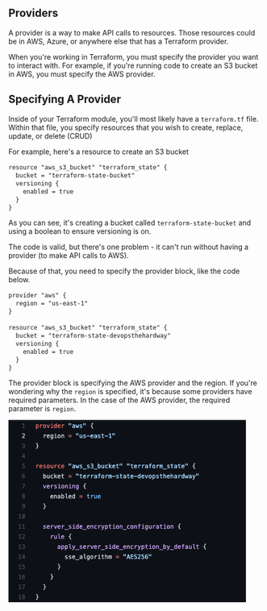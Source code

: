 ## Providers

A provider is a way to make API calls to resources. Those resources could be in AWS, Azure, or anywhere else that has a Terraform provider.

When you're working in Terraform, you must specify the provider you want to interact with. For example, if you're running code to create an S3 bucket in AWS, you must specify the AWS provider.

## Specifying A Provider

Inside of your Terraform module, you'll most likely have a `terraform.tf` file. Within that file, you specify resources that you wish to create, replace, update, or delete (CRUD)

For example, here's a resource to create an S3 bucket

```
resource "aws_s3_bucket" "terraform_state" {
  bucket = "terraform-state-bucket"
  versioning {
    enabled = true
  }
}
```

As you can see, it's creating a bucket called `terraform-state-bucket` and using a boolean to ensure versioning is on.

The code is valid, but there's one problem - it can't run without having a provider (to make API calls to AWS).

Because of that, you need to specify the provider block, like the code below.

```
provider "aws" {
  region = "us-east-1"
}

resource "aws_s3_bucket" "terraform_state" {
  bucket = "terraform-state-devopsthehardway"
  versioning {
    enabled = true
  }
}
```

The provider block is specifying the AWS provider and the region. If you're wondering why the `region` is specified, it's because some providers have required parameters. In the case of the AWS provider, the required parameter is `region`.

![](../images/providers.jpg)